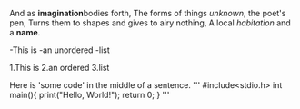 And as **imagination**bodies forth,
The forms of things *unknown*, the poet's pen,
Turns them to shapes and gives to airy nothing,
A local *habitation* and a **name**.

-This is
-an unordered
-list

1.This is 
2.an ordered
3.list

Here is 'some code' in the middle of a sentence.
'''
#include<stdio.h>
int main(){
  print("Hello, World!");
  return 0;
}
'''
